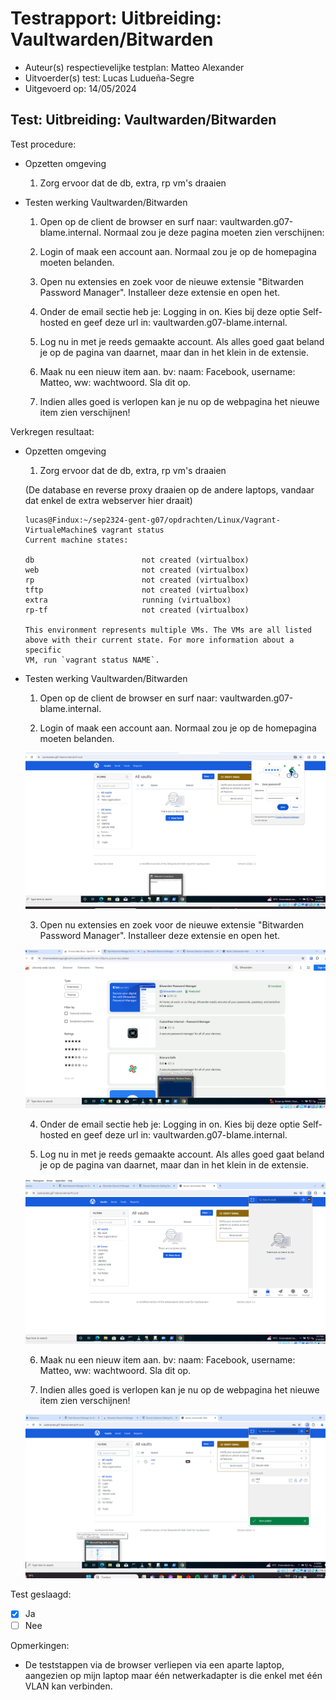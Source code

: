 # Testrapport: Uitbreiding: Vaultwarden/Bitwarden

- Auteur(s) respectievelijke testplan: Matteo Alexander
- Uitvoerder(s) test: Lucas Ludueña-Segre
- Uitgevoerd op: 14/05/2024

## Test: Uitbreiding: Vaultwarden/Bitwarden

Test procedure:

- Opzetten omgeving

    1. Zorg ervoor dat de db, extra, rp vm's draaien

- Testen werking Vaultwarden/Bitwarden

    1. Open op de client de browser en surf naar: vaultwarden.g07-blame.internal. Normaal zou je deze pagina moeten zien verschijnen:

    2. Login of maak een account aan. Normaal zou je op de homepagina moeten belanden.

    3. Open nu extensies en zoek voor de nieuwe extensie "Bitwarden Password Manager". Installeer deze extensie en open het.

    4. Onder de email sectie heb je: Logging in on. Kies bij deze optie Self-hosted en geef deze url in: vaultwarden.g07-blame.internal.

    5. Log nu in met je reeds gemaakte account. Als alles goed gaat beland je op de pagina van daarnet, maar dan in het klein in de extensie.

    6. Maak nu een nieuw item aan. bv: naam: Facebook, username: Matteo, ww: wachtwoord. Sla dit op.

    7. Indien alles goed is verlopen kan je nu op de webpagina het nieuwe item zien verschijnen!


Verkregen resultaat:

- Opzetten omgeving

    1. Zorg ervoor dat de db, extra, rp vm's draaien

    (De database en reverse proxy draaien op de andere laptops, vandaar dat enkel de extra webserver hier draait)

    ```
    lucas@Findux:~/sep2324-gent-g07/opdrachten/Linux/Vagrant-VirtualeMachine$ vagrant status
    Current machine states:

    db                        not created (virtualbox)
    web                       not created (virtualbox)
    rp                        not created (virtualbox)
    tftp                      not created (virtualbox)
    extra                     running (virtualbox)
    rp-tf                     not created (virtualbox)

    This environment represents multiple VMs. The VMs are all listed
    above with their current state. For more information about a specific
    VM, run `vagrant status NAME`.
    ```

- Testen werking Vaultwarden/Bitwarden
    
    1. Open op de client de browser en surf naar: vaultwarden.g07-blame.internal.

    2. Login of maak een account aan. Normaal zou je op de homepagina moeten belanden.

    ![](img/inlog.png)

    3. Open nu extensies en zoek voor de nieuwe extensie "Bitwarden Password Manager". Installeer deze extensie en open het.

    ![](img/extensie.png)

    4. Onder de email sectie heb je: Logging in on. Kies bij deze optie Self-hosted en geef deze url in: vaultwarden.g07-blame.internal.

    5. Log nu in met je reeds gemaakte account. Als alles goed gaat beland je op de pagina van daarnet, maar dan in het klein in de extensie.

    ![](img/gelukt.png)

    6. Maak nu een nieuw item aan. bv: naam: Facebook, username: Matteo, ww: wachtwoord. Sla dit op.

    7. Indien alles goed is verlopen kan je nu op de webpagina het nieuwe item zien verschijnen!

    ![](img/klaar.png)

Test geslaagd:

- [x] Ja
- [ ] Nee

Opmerkingen:

- De teststappen via de browser verliepen via een aparte laptop, aangezien op mijn laptop maar één netwerkadapter is die enkel met één VLAN kan verbinden.